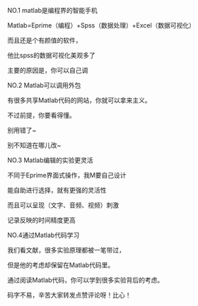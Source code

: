 NO.1 matlab是编程界的智能手机

Matlab=Eprime（编程）+Spss（数据处理）+Excel（数据可视化）

而且还是个有颜值的软件，

他比spss的数据可视化美观多了

主要的原因是，你可以自己调

NO.2 Matlab可以调用外包

有很多共享Matlab代码的网站，你就可以拿来主义。

不过前提，你要看得懂。

别用错了~

别不知道在哪儿改~

NO.3 Matlab编辑的实验更灵活

不同于Eprime界面式操作，我M要自己设计

能自助进行选择，就有更强的灵活性

而且可以呈现（文字、音频、视频）刺激

记录反映的时间精度更高

NO.4通过Matlab代码学习

我们看文献，很多实验原理都被一笔带过，

但是他的考虑却保留在Matlab代码里。

通过阅读Matlab代码，你可以学到很多实验背后的考虑。

码字不易，辛苦大家转发点赞评论呀！比心！
